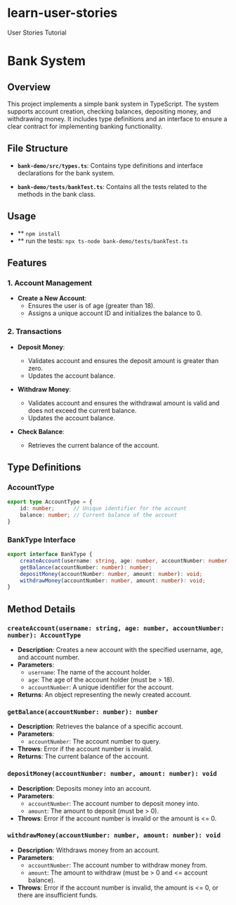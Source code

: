 # learn-user-stories
User Stories Tutorial


# Bank System

## Overview
This project implements a simple bank system in TypeScript. The system supports account creation, checking balances, depositing money, and withdrawing money. It includes type definitions and an interface to ensure a clear contract for implementing banking functionality.

## File Structure
- **`bank-demo/src/types.ts`**: Contains type definitions and interface declarations for the bank system.

- **`bank-demo/tests/bankTest.ts`**: Contains all the tests related to the methods in the bank class.

## Usage
- ** `npm install`
- ** run the tests: `npx ts-node bank-demo/tests/bankTest.ts`

## Features

### 1. **Account Management**
- **Create a New Account**:
  - Ensures the user is of age (greater than 18).
  - Assigns a unique account ID and initializes the balance to 0.

### 2. **Transactions**
- **Deposit Money**:
  - Validates account and ensures the deposit amount is greater than zero.
  - Updates the account balance.

- **Withdraw Money**:
  - Validates account and ensures the withdrawal amount is valid and does not exceed the current balance.
  - Updates the account balance.

- **Check Balance**:
  - Retrieves the current balance of the account.

## Type Definitions
### AccountType
```typescript
export type AccountType = {
    id: number;      // Unique identifier for the account
    balance: number; // Current balance of the account
}
```
### BankType Interface
```typescript
export interface BankType {
    createAccount(username: string, age: number, accountNumber: number): AccountType;
    getBalance(accountNumber: number): number;
    depositMoney(accountNumber: number, amount: number): void;
    withdrawMoney(accountNumber: number, amount: number): void;
}
```

## Method Details
### `createAccount(username: string, age: number, accountNumber: number): AccountType`
- **Description**: Creates a new account with the specified username, age, and account number.
- **Parameters**:
  - `username`: The name of the account holder.
  - `age`: The age of the account holder (must be > 18).
  - `accountNumber`: A unique identifier for the account.
- **Returns**: An object representing the newly created account.

### `getBalance(accountNumber: number): number`
- **Description**: Retrieves the balance of a specific account.
- **Parameters**:
  - `accountNumber`: The account number to query.
- **Throws**: Error if the account number is invalid.
- **Returns**: The current balance of the account.

### `depositMoney(accountNumber: number, amount: number): void`
- **Description**: Deposits money into an account.
- **Parameters**:
  - `accountNumber`: The account number to deposit money into.
  - `amount`: The amount to deposit (must be > 0).
- **Throws**: Error if the account number is invalid or the amount is <= 0.

### `withdrawMoney(accountNumber: number, amount: number): void`
- **Description**: Withdraws money from an account.
- **Parameters**:
  - `accountNumber`: The account number to withdraw money from.
  - `amount`: The amount to withdraw (must be > 0 and <= account balance).
- **Throws**: Error if the account number is invalid, the amount is <= 0, or there are insufficient funds.


